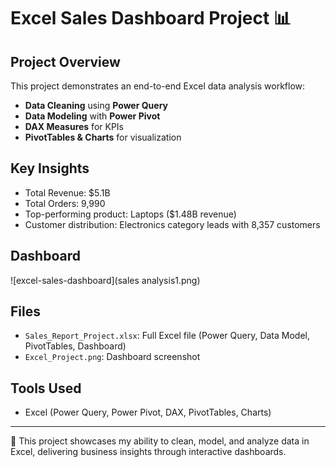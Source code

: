 # Excel Sales Dashboard Project 📊

## Project Overview
This project demonstrates an end-to-end Excel data analysis workflow:
- **Data Cleaning** using **Power Query**
- **Data Modeling** with **Power Pivot**
- **DAX Measures** for KPIs
- **PivotTables & Charts** for visualization

## Key Insights
- Total Revenue: $5.1B  
- Total Orders: 9,990  
- Top-performing product: Laptops ($1.48B revenue)  
- Customer distribution: Electronics category leads with 8,357 customers  

## Dashboard
![excel-sales-dashboard](sales analysis1.png)

## Files
- `Sales_Report_Project.xlsx`: Full Excel file (Power Query, Data Model, PivotTables, Dashboard)
- `Excel_Project.png`: Dashboard screenshot

## Tools Used
- Excel (Power Query, Power Pivot, DAX, PivotTables, Charts)

---
📌 This project showcases my ability to clean, model, and analyze data in Excel, delivering business insights through interactive dashboards.
